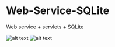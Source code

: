 # Web-Service-SQLite
Web service + servlets + SQLite



![alt text](screenshot_01.jpg "Screen shot 01")
![alt text](screenshot_02.jpg "Screen shot 02")
